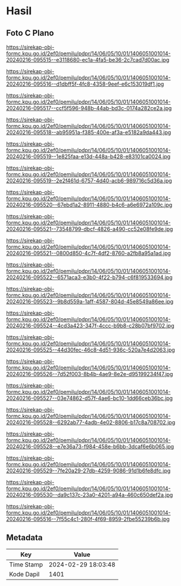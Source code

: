 # Hasil

## Foto C Plano

https://sirekap-obj-formc.kpu.go.id/2ef0/pemilu/pdpr/14/06/05/10/01/1406051001014-20240216-095515--e3118680-ec1a-4fa5-be36-2c7cad7d00ac.jpg

https://sirekap-obj-formc.kpu.go.id/2ef0/pemilu/pdpr/14/06/05/10/01/1406051001014-20240216-095516--d1dbff5f-4fc8-4358-9eef-e6c153019df1.jpg

https://sirekap-obj-formc.kpu.go.id/2ef0/pemilu/pdpr/14/06/05/10/01/1406051001014-20240216-095517--ccf5f596-948b-44ab-bd3c-0174a282ce2a.jpg

https://sirekap-obj-formc.kpu.go.id/2ef0/pemilu/pdpr/14/06/05/10/01/1406051001014-20240216-095518--ab95951a-f385-400e-af3a-e5182a9da443.jpg

https://sirekap-obj-formc.kpu.go.id/2ef0/pemilu/pdpr/14/06/05/10/01/1406051001014-20240216-095519--1e825faa-e13d-448a-b428-e83101ca0024.jpg

https://sirekap-obj-formc.kpu.go.id/2ef0/pemilu/pdpr/14/06/05/10/01/1406051001014-20240216-095519--2e2f461d-6757-4d40-acb6-989716c5d36a.jpg

https://sirekap-obj-formc.kpu.go.id/2ef0/pemilu/pdpr/14/06/05/10/01/1406051001014-20240216-095520--67ebd1a2-8911-4880-b4c6-a6e6972a109c.jpg

https://sirekap-obj-formc.kpu.go.id/2ef0/pemilu/pdpr/14/06/05/10/01/1406051001014-20240216-095521--73548799-dbcf-4826-a490-cc52e08fe9de.jpg

https://sirekap-obj-formc.kpu.go.id/2ef0/pemilu/pdpr/14/06/05/10/01/1406051001014-20240216-095521--0800d850-4c7f-4df2-8760-a2fb8a95a1ad.jpg

https://sirekap-obj-formc.kpu.go.id/2ef0/pemilu/pdpr/14/06/05/10/01/1406051001014-20240216-095522--6571aca3-e3b0-4f22-b794-c6f819533694.jpg

https://sirekap-obj-formc.kpu.go.id/2ef0/pemilu/pdpr/14/06/05/10/01/1406051001014-20240216-095523--9b8d559a-1aff-4587-804d-45e8549a86ee.jpg

https://sirekap-obj-formc.kpu.go.id/2ef0/pemilu/pdpr/14/06/05/10/01/1406051001014-20240216-095524--4cd3a423-347f-4ccc-b9b8-c28b07bf9702.jpg

https://sirekap-obj-formc.kpu.go.id/2ef0/pemilu/pdpr/14/06/05/10/01/1406051001014-20240216-095525--44d30fec-46c8-4d51-936c-520a7e4d2063.jpg

https://sirekap-obj-formc.kpu.go.id/2ef0/pemilu/pdpr/14/06/05/10/01/1406051001014-20240216-095526--7d52f003-8b4b-4ae9-8e2e-d95199234f47.jpg

https://sirekap-obj-formc.kpu.go.id/2ef0/pemilu/pdpr/14/06/05/10/01/1406051001014-20240216-095527--03e74862-d57f-4ae6-bc10-1dd66ceb36bc.jpg

https://sirekap-obj-formc.kpu.go.id/2ef0/pemilu/pdpr/14/06/05/10/01/1406051001014-20240216-095528--6292ab77-4adb-4e02-8806-b17c8a708702.jpg

https://sirekap-obj-formc.kpu.go.id/2ef0/pemilu/pdpr/14/06/05/10/01/1406051001014-20240216-095528--e7e36a73-f984-458e-b6bb-3dcaf6e6b065.jpg

https://sirekap-obj-formc.kpu.go.id/2ef0/pemilu/pdpr/14/06/05/10/01/1406051001014-20240216-095529--7fe20a29-27db-4259-9086-91d1b6fe8dfc.jpg

https://sirekap-obj-formc.kpu.go.id/2ef0/pemilu/pdpr/14/06/05/10/01/1406051001014-20240216-095530--da9c137c-23a0-4201-a94a-460c650def2a.jpg

https://sirekap-obj-formc.kpu.go.id/2ef0/pemilu/pdpr/14/06/05/10/01/1406051001014-20240216-095516--7f55c4c1-280f-4f69-8959-2fbe55239b6b.jpg


## Metadata

| Key        | Value               |
| ---------- | ------------------- |
| Time Stamp | 2024-02-29 18:03:48 |
| Kode Dapil | 1401                |



